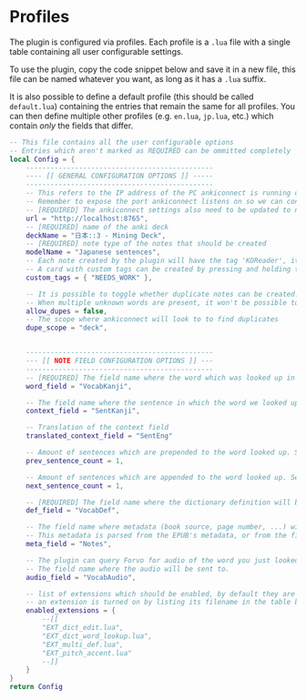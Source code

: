 # Profiles

The plugin is configured via profiles. Each profile is a `.lua` file with a single table containing all user configurable settings. 

To use the plugin, copy the code snippet below and save it in a new file, this file can be named whatever you want, as long as it has a `.lua` suffix.

It is also possible to define a default profile (this should be called `default.lua`) containing the entries that remain the same for all profiles.
You can then define multiple other profiles (e.g. `en.lua`, `jp.lua`, etc.) which contain *only* the fields that differ.

```lua
-- This file contains all the user configurable options
-- Entries which aren't marked as REQUIRED can be ommitted completely
local Config = {
    ----------------------------------------------
    ---- [[ GENERAL CONFIGURATION OPTIONS ]] -----
    ----------------------------------------------
    -- This refers to the IP address of the PC ankiconnect is running on
    -- Remember to expose the port ankiconnect listens on so we can connect to it
    -- [REQUIRED] The ankiconnect settings also need to be updated to not only listen on the loopback address
    url = "http://localhost:8765",
    -- [REQUIRED] name of the anki deck
    deckName = "日本::3 - Mining Deck",
    -- [REQUIRED] note type of the notes that should be created
    modelName = "Japanese sentences",
    -- Each note created by the plugin will have the tag 'KOReader', it is possible to add other custom tags
    -- A card with custom tags can be created by pressing and holding the 'Add to Anki' button, which pops up a menu with some extra options.
    custom_tags = { "NEEDS_WORK" },

    -- It is possible to toggle whether duplicate notes can be created. This can be of use if your note type contains the full sentence as first field (meaning this gets looked at for uniqueness)
    -- When multiple unknown words are present, it won't be possible to add both in this case, because the sentence would be the same.
    allow_dupes = false,
    -- The scope where ankiconnect will look to to find duplicates
    dupe_scope = "deck",


    ----------------------------------------------
    --- [[ NOTE FIELD CONFIGURATION OPTIONS ]] ---
    ----------------------------------------------
    -- [REQUIRED] The field name where the word which was looked up in a dictionary will be sent to.
    word_field = "VocabKanji",

    -- The field name where the sentence in which the word we looked up occurred will be sent to.
    context_field = "SentKanji",

    -- Translation of the context field
    translated_context_field = "SentEng"

    -- Amount of sentences which are prepended to the word looked up. Set this to 1 to complete the current sentence.
    prev_sentence_count = 1,

    -- Amount of sentences which are appended to the word looked up. Set this to 1 to complete the current sentence.
    next_sentence_count = 1,

    -- [REQUIRED] The field name where the dictionary definition will be sent to.
    def_field = "VocabDef",

    -- The field name where metadata (book source, page number, ...) will be sent to.
    -- This metadata is parsed from the EPUB's metadata, or from the filename
    meta_field = "Notes",

    -- The plugin can query Forvo for audio of the word you just looked up.
    -- The field name where the audio will be sent to.
    audio_field = "VocabAudio",

    -- list of extensions which should be enabled, by default they are all off
    -- an extension is turned on by listing its filename in the table below
    enabled_extensions = {
        --[[
        "EXT_dict_edit.lua",
        "EXT_dict_word_lookup.lua",
        "EXT_multi_def.lua",
        "EXT_pitch_accent.lua"
        --]]
    }
}
return Config
```

